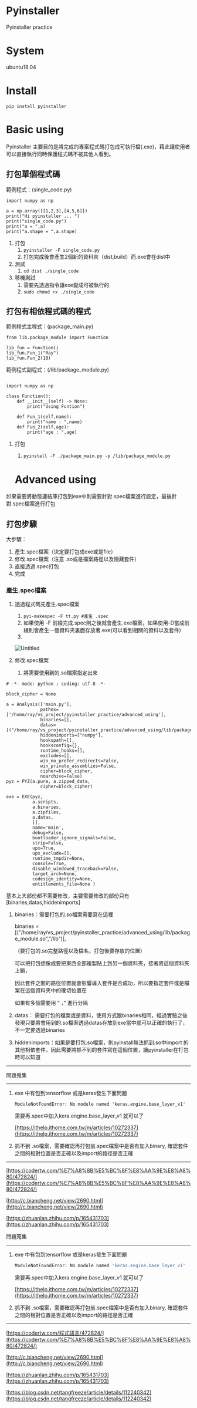 # Pyinstaller
Pyinstaller practice 


# System

ubuntu18.04

# Install

```
pip install pyinstaller
```

# Basic using

Pyinstaller 主要目的是將完成的專案程式碼打包成可執行檔(.exe)，藉此讓使用者可以直接執行同時保護程式碼不被其他人看到。

## 打包單個程式碼

範例程式：(single_code.py)

```
import numpy as np

a = np.array([[1,2,3],[4,5,6]])
print("Hi pyinstaller ... ")
print("single_code.py")
print("a = ",a)
print("a.shape = ",a.shape)

```

1. 打包
    1. `pyinstaller -F single_code.py`
    2. 打包完成後會產生2個新的資料夾（dist,build）而.exe會在dist中
2. 測試
    1. `cd dist
    ./single_code`
3. 移機測試
    1. 需要先透過指令讓exe變成可被執行的
    2. `sudo chmod +x ./single_code`

## 打包有相依程式碼的程式

範例程式主程式：(package_main.py)

```
from lib.package_module import Function

lib_fun = Function()
lib_fun.Fun_1("Ray")
lib_fun.Fun_2(18)
```

範例程式副程式：(/lib/package_module.py)

```

import numpy as np

class Function():
    def __init__(self) -> None:
        print("Using Funtion")

    def Fun_1(self,name):
        print("name : ",name)
    def Fun_2(self,age):
        print("age : ",age)

```

1. 打包
    1. `pyinstall -F ./package_main.py -p /lib/package_module.py`
    
    # Advanced using

如果需要將動態連結庫打包到exe中則需要針對.spec檔案進行設定，最後針對.spec檔案進行打包

## 打包步驟

大步驟：

1. 產生.spec檔案（決定要打包成exe或是file）
2. 修改.spec檔案（注意 .so或是檔案路徑以及隱藏套件）
3. 直接透過.spec打包
4. 完成

### 產生.spec檔案

1. 透過程式碼先產生.spec檔案
    1. `pyi-makespec -F tt.py #產生 .spec`
    2. 如果使用 -F 前綴完成.spec則之後就會產生.exe檔案，如果使用-D當成前綴則會產生一個資料夾裏面存放著.exe(可以看到相關的資料以及套件)
    3. 
    
    ![Untitled](https://s3-us-west-2.amazonaws.com/secure.notion-static.com/afc86e4f-4591-4684-bd72-713770f33cad/Untitled.png)
    
2. 修改.spec檔案
    1. 將需要使用到的.so檔案指定出來

```
# -*- mode: python ; coding: utf-8 -*-

block_cipher = None

a = Analysis(['main.py'],
             pathex=['/home/ray/vs_project/pyinstaller_practice/advanced_using'],
             binaries=[],
             datas=[("/home/ray/vs_project/pyinstaller_practice/advanced_using/lib/package_module.so","/lib")],
             hiddenimports=["numpy"],
             hookspath=[],
             hooksconfig={},
             runtime_hooks=[],
             excludes=[],
             win_no_prefer_redirects=False,
             win_private_assemblies=False,
             cipher=block_cipher,
             noarchive=False)
pyz = PYZ(a.pure, a.zipped_data,
             cipher=block_cipher)

exe = EXE(pyz,
          a.scripts,
          a.binaries,
          a.zipfiles,
          a.datas,
          [],
          name='main',
          debug=False,
          bootloader_ignore_signals=False,
          strip=False,
          upx=True,
          upx_exclude=[],
          runtime_tmpdir=None,
          console=True,
          disable_windowed_traceback=False,
          target_arch=None,
          codesign_identity=None,
          entitlements_file=None )

```

基本上大部份都不需要修改，主要需要修改的部份只有[binaries,datas,hiddenimports]

1. binaries：需要打包的.so檔案需要寫在這裡
    
    binaries = [("/home/ray/vs_project/pyinstaller_practice/advanced_using/lib/package_module.so","/lib")],
    
    （要打包的.so完整路徑以及檔名，打包後要存放的位置）
    
    可以把打包想像成要把東西全部複製貼上到另一個資料夾，接著將這個資料夾上鎖，
    
    因此套件之間的路徑位置就會影響導入套件是否成功，所以要指定套件或是檔案在這個資料夾中的確切位置在
    
    如果有多個需要用 ” ，” 進行分隔
    
2. datas： 需要打包的檔案或是資料，使用方式跟binaries相同，經過實驗之後發現只要將會用到的.so檔案透過datas存放到exe當中就可以正確的執行了，不一定要透過binaries
3. hiddenimports：如果是要打包.so檔案，則pyinstall無法抓到.so中import 的其他相依套件，因此需要將抓不到的套件寫在這個位置，讓pyinstaller在打包時可以知道

---

問題蒐集

---

1. exe 中有包到tensorflow 或是keras發生下面問題
    
    ```
    ModuleNotFoundError: No module named 'keras.engine.base_layer_v1'
    
    ```
    
    需要再.spec中加入kera.engine.base_layer_v1 就可以了
    
    [https://ithelp.ithome.com.tw/m/articles/10272337](https://ithelp.ithome.com.tw/m/articles/10272337)
    
2. 抓不到 .so檔案，需要確認再打包前.spec檔案中是否有加入binary, 確認套件之間的相對位置是否正確以及import的路徑是否正確

---

[https://codertw.com/%E7%A8%8B%E5%BC%8F%E8%AA%9E%E8%A8%80/472824/](https://codertw.com/%E7%A8%8B%E5%BC%8F%E8%AA%9E%E8%A8%80/472824/)

[http://c.biancheng.net/view/2690.html](http://c.biancheng.net/view/2690.html)

[https://zhuanlan.zhihu.com/p/165431703](https://zhuanlan.zhihu.com/p/165431703)

問題蒐集

---

1. exe 中有包到tensorflow 或是keras發生下面問題
    
    ```bash
    ModuleNotFoundError: No module named 'keras.engine.base_layer_v1'
    ```
    
    需要再.spec中加入kera.engine.base_layer_v1 就可以了
    
    [https://ithelp.ithome.com.tw/m/articles/10272337](https://ithelp.ithome.com.tw/m/articles/10272337)
    
2. 抓不到 .so檔案，需要確認再打包前.spec檔案中是否有加入binary, 確認套件之間的相對位置是否正確以及import的路徑是否正確

---

[https://codertw.com/程式語言/472824/](https://codertw.com/%E7%A8%8B%E5%BC%8F%E8%AA%9E%E8%A8%80/472824/)

[http://c.biancheng.net/view/2690.html](http://c.biancheng.net/view/2690.html)

[https://zhuanlan.zhihu.com/p/165431703](https://zhuanlan.zhihu.com/p/165431703)

[https://blog.csdn.net/tangfreeze/article/details/112240342](https://blog.csdn.net/tangfreeze/article/details/112240342)
